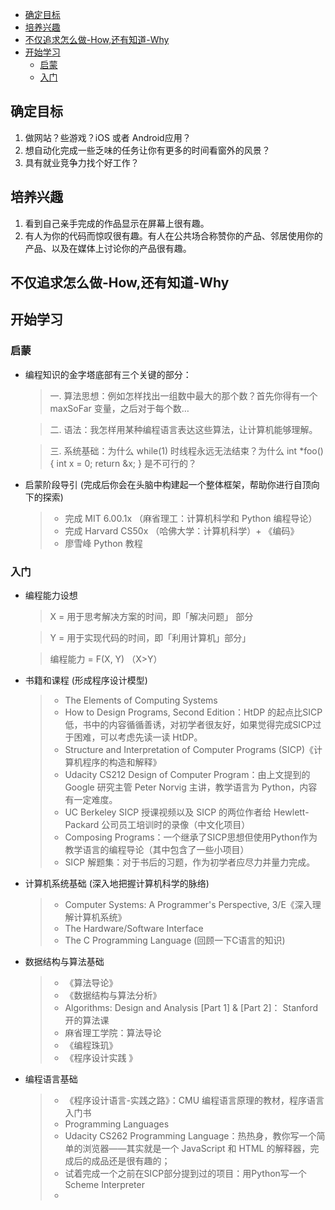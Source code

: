 
<!-- TOC -->

- [确定目标](#确定目标)
- [培养兴趣](#培养兴趣)
- [不仅追求怎么做-How,还有知道-Why](#不仅追求怎么做-how还有知道-why)
- [开始学习](#开始学习)
    - [启蒙](#启蒙)
    - [入门](#入门)

<!-- /TOC -->

## 确定目标
1. 做网站？些游戏？iOS 或者 Android应用？
2. 想自动化完成一些乏味的任务让你有更多的时间看窗外的风景？
3. 具有就业竞争力找个好工作？

## 培养兴趣
1. 看到自己亲手完成的作品显示在屏幕上很有趣。
2. 有人为你的代码而惊叹很有趣。有人在公共场合称赞你的产品、邻居使用你的产品、以及在媒体上讨论你的产品很有趣。

## 不仅追求怎么做-How,还有知道-Why

## 开始学习
### 启蒙
- 编程知识的金字塔底部有三个关键的部分：
    > 一. 算法思想：例如怎样找出一组数中最大的那个数？首先你得有一个 maxSoFar 变量，之后对于每个数…

    > 二. 语法：我怎样用某种编程语言表达这些算法，让计算机能够理解。
    
    > 三. 系统基础：为什么 while(1) 时线程永远无法结束？为什么 int *foo() { int x = 0; return &x; } 是不可行的？

- 启蒙阶段导引 (完成后你会在头脑中构建起一个整体框架，帮助你进行自顶向下的探索)
    > - 完成 MIT 6.00.1x （麻省理工：计算机科学和 Python 编程导论）
    > - 完成 Harvard CS50x （哈佛大学：计算机科学）+ 《编码》
    > - 廖雪峰 Python 教程

### 入门
- 编程能力设想
    > X = 用于思考解决方案的时间，即「解决问题」 部分

    > Y = 用于实现代码的时间，即「利用计算机」部分」
    
    > 编程能力 = F(X, Y) （X>Y）

- 书籍和课程 (形成程序设计模型)
    > - The Elements of Computing Systems
    > - How to Design Programs, Second Edition：HtDP 的起点比SICP低，书中的内容循循善诱，对初学者很友好，如果觉得完成SICP过于困难，可以考虑先读一读 HtDP。
    > - Structure and Interpretation of Computer Programs (SICP)《计算机程序的构造和解释》
    > - Udacity CS212 Design of Computer Program：由上文提到的Google 研究主管 Peter Norvig 主讲，教学语言为 Python，内容有一定难度。
    > - UC Berkeley SICP 授课视频以及 SICP 的两位作者给 Hewlett-Packard 公司员工培训时的录像（中文化项目）
    > - Composing Programs：一个继承了SICP思想但使用Python作为教学语言的编程导论（其中包含了一些小项目）
    > - SICP 解题集：对于书后的习题，作为初学者应尽力并量力完成。
    

- 计算机系统基础 (深入地把握计算机科学的脉络)
    > - Computer Systems: A Programmer's Perspective, 3/E《深入理解计算机系统》
    > - The Hardware/Software Interface
    > - The C Programming Language (回顾一下C语言的知识)

- 数据结构与算法基础
    > - 《算法导论》
    >- 《数据结构与算法分析》
    >- Algorithms: Design and Analysis [Part 1] & [Part 2]： Stanford 开的算法课
    >- 麻省理工学院：算法导论
    >- 《编程珠玑》
    >- 《程序设计实践 》

- 编程语言基础
    >- 《程序设计语言-实践之路》：CMU 编程语言原理的教材，程序语言入门书
    >- 	Programming Languages
    >- Udacity CS262 Programming Language：热热身，教你写一个简单的浏览器——其实就是一个 JavaScript 和 HTML 的解释器，完成后的成品还是很有趣的；
    >- 试着完成一个之前在SICP部分提到过的项目：用Python写一个 Scheme Interpreter
    >- 


